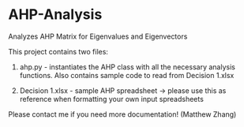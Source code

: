 # AHP-Analysis
Analyzes AHP Matrix for Eigenvalues and Eigenvectors

This project contains two files:
1. ahp.py - instantiates the AHP class with all the necessary analysis functions. Also contains sample code to read from Decision 1.xlsx

2. Decision 1.xlsx - sample AHP spreadsheet -> please use this as reference when formatting your own input spreadsheets

Please contact me if you need more documentation! (Matthew Zhang)
